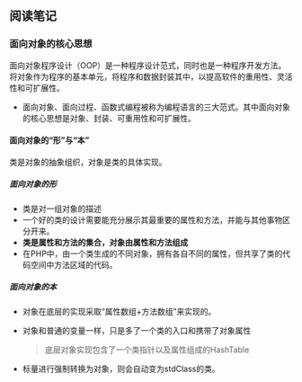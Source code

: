 ## 阅读笔记

### 面向对象的核心思想

 面向对象程序设计（OOP）是一种程序设计范式，同时也是一种程序开发方法。将对象作为程序的基本单元，将程序和数据封装其中，以提高软件的重用性、灵活性和可扩展性。

+ 面向对象、面向过程、函数式编程被称为编程语言的三大范式。其中面向对象的核心思想是对象、封装、可重用性和可扩展性。

#### 面向对象的“形”与“本”

 类是对象的抽象组织，对象是类的具体实现。

##### 面向对象的形

+ 类是对一组对象的描述
+ 一个好的类的设计需要能充分展示其最重要的属性和方法，并能与其他事物区分开来。
+ **类是属性和方法的集合，对象由属性和方法组成**
+ 在PHP中，由一个类生成的不同对象，拥有各自不同的属性，但共享了类的代码空间中方法区域的代码。

##### 面向对象的本

+ 对象在底层的实现采取“属性数组+方法数组”来实现的。
+ 对象和普通的变量一样，只是多了一个类的入口和携带了对象属性

	> 底层对象实现包含了一个类指针以及属性组成的HashTable

+ 标量进行强制转换为对象，则会自动变为stdClass的类。